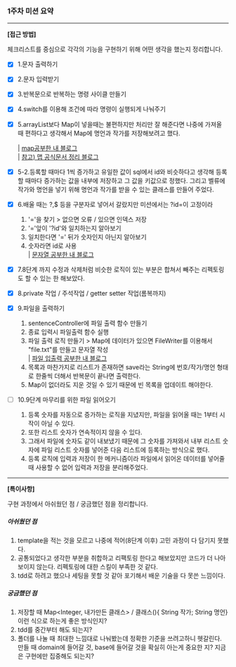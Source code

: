 ### 1주차 미션 요약

---

**[접근 방법]**

체크리스트를 중심으로 각각의 기능을 구현하기 위해 어떤 생각을 했는지 정리합니다.

- [x] 1.문자 출력하기 <br/>
- [x] 2.문자 입력받기 <br/>
- [x] 3.반복문으로 반복하는 명령 사이클 만들기 <br/>
- [x] 4.switch를 이용해 조건에 따라 명령이 실행되게 나눠주기 <br/>
- [x] 5.arrayList보다 Map이 넣을때는 불편하지만 처리만 잘 
해준다면 나중에 가져올 때 편하다고 생각해서 Map에 명언과 작가를 저장해보려고 했다.

    | [map공부한 내 블로그](https://velog.io/@i-am-jiwon/%EC%9E%90%EB%B0%94-ArrayList-vs-Map)  
    |  [참고) 맵 공식문서 정리 블로그](https://upsw-p.tistory.com/24)
  <br/>
- [x] 5-2.등록할 때마다 1씩 증가하고 유일한 값이 sql에서 id와 비슷하다고 
생각해 등록할 때마다 증가하는 값을 내부에 저장하고 그 값을 키값으로 정했다.
그리고 벨류에 작가와 명언을 넣기 위해 명언과 작가를 받을 수 있는 클래스를 만들어 주었다.<br/>
- [x] 6.배울 때는 ?,$ 등을 구분자로 넣어서 갈랐지만 미션에서는 ?id=이 고정이라
    1. '='을 찾기 > 없으면 오류 / 있으면 인덱스 저장
    2. '='앞이 '?id'와 일치하는지 알아보기 
    3. 일치한다면 '=' 뒤가 숫자인지 아닌지 알아보기
    4. 숫자라면 id로 사용 <br/>
  | [문자열 공부한 내 블로그](https://velog.io/@i-am-jiwon/%EC%9E%90%EB%B0%94-%EB%AC%B8%EC%9E%90%EC%97%B4-%EB%8B%A4%EB%A3%A8%EA%B8%B0startsWith-split)
- [x] 7.8단계 까지 수정과 삭제처럼 비슷한 로직이 있는 부분은 합쳐서 빼주는 리펙토링도 할 수 있는 한 해보았다.
- [x] 8.private 작업 / 주석작업 / getter setter 작업(롬복까지)
- [x] 9.파일을 출력하기
  1. sentenceController에 파일 출력 함수 만들기
  2. 종료 입력시 파일출력 함수 실행
  3. 파일 출력 로직 만들기 > Map에 데이터가 있으면 FileWriter를 이용해서 "file.txt"를 만들고 문자열 작성
     <br/>| [파일 입출력 공부한 내 블로그](https://velog.io/@i-am-jiwon/%EC%9E%90%EB%B0%94-%ED%85%8D%EC%8A%A4%ED%8A%B8-%ED%8C%8C%EC%9D%BC-%EC%9E%85%EC%B6%9C%EB%A0%A5)
  4. 목록과 마찬가지로 리스트가 존재하면 save라는 String에 번호/작가/명언 형태로 한줄씩 더해서 반복문이 끝나면 출력한다.
  5. Map이 없더라도 지운 것일 수 있기 때문에 빈 목록을 업데이트 해야한다.
- [ ] 10.9단계 마무리를 위한 파일 읽어오기
  1. 등록 숫자를 자동으로 증가하는 로직을 지녔지만, 파일을 읽어올 때는 1부터 시작이 아닐 수 있다.
  2. 또한 리스트 숫자가 연속적이지 않을 수 있다.
  3. 그래서 파일에 숫자도 같이 내보냈기 때문에 그 숫자를 가져와서 내부 리스트 숫자에 파일 리스트 숫자를 넣어준 다음 리스트에 등록하는 방식으로 했다.
  4. 등록 로직에 입력과 저장이 한 메커니즘이라 파일에서 읽어온 데이터를 넣어줄 때 사용할 수 없어 입력과 저장을 분리해주었다.
---

**[특이사항]**

구현 과정에서 아쉬웠던 점 / 궁금했던 점을 정리합니다.

##### 아쉬웠던 점
1. template을 적는 것을 모르고 나중에 적어(8단계 이후) 고민 과정이 다 담기지 못했다.
2. 공통되었다고 생각한 부분을 취합하고 리팩토링 한다고 해보았지만 코드가 더 나아보이지 않는다. 리펙토링에 대한 스킬이 부족한 것 같다.
3. tdd로 하려고 했으나 세팅을 못할 것 같아 포기해서 배운 기술을 다 못쓴 느낌이다.

##### 궁금했던 점
1. 저장할 때 Map<Integer, 내가만든 클래스> / 클래스(){ String 작가; String 명언} 이런 식으로 하는게 좋은 방식인지?
2. tdd를 중간부터 해도 되는지?
3. 폴더를 나눌 때 최대한 느낌대로 나눠봤는데 정확한 기준을 쓰려고하니 헷갈린다. 만들 때 domain에 들어갈 것, base에 들어갈 것을 확실히 아는게 중요한 지? 지금은 구현에만 집중해도 되는지?

